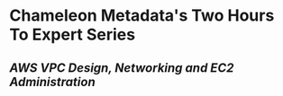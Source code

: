 # Chameleon Metadata's Two Hours To Expert Series #
## _AWS VPC Design, Networking and EC2 Administration_ ##
